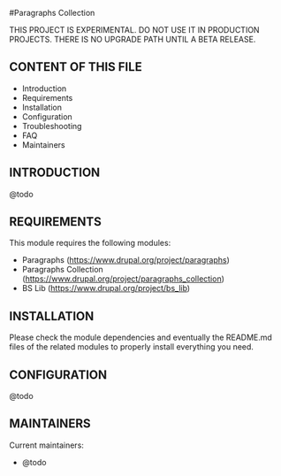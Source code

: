 #Paragraphs Collection

THIS PROJECT IS EXPERIMENTAL. DO NOT USE IT IN PRODUCTION PROJECTS. THERE IS NO
UPGRADE PATH UNTIL A BETA RELEASE.

CONTENT OF THIS FILE
--------------------
 * Introduction
 * Requirements
 * Installation
 * Configuration
 * Troubleshooting
 * FAQ
 * Maintainers

INTRODUCTION
------------
@todo


REQUIREMENTS
------------
This module requires the following modules:

 * Paragraphs (https://www.drupal.org/project/paragraphs)
 * Paragraphs Collection (https://www.drupal.org/project/paragraphs_collection)
 * BS Lib (https://www.drupal.org/project/bs_lib)

INSTALLATION
------------
Please check the module dependencies and eventually the README.md files of the
related modules to properly install everything you need.

CONFIGURATION
-------------
@todo

MAINTAINERS
-----------
Current maintainers:
 * @todo
